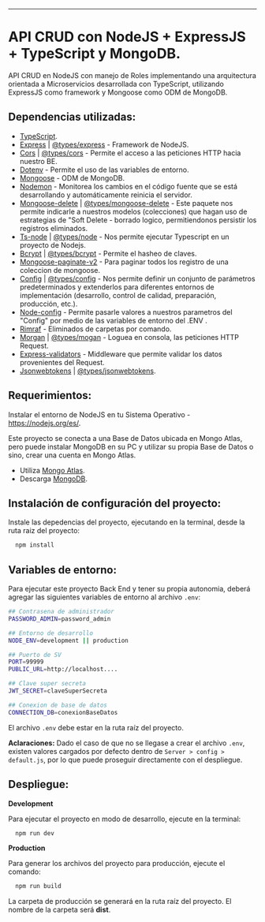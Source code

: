 ---------------------------------------------

# API CRUD con NodeJS + ExpressJS + TypeScript y MongoDB. 

API CRUD en NodeJS con manejo de Roles implementando una arquitectura orientada a Microservicios desarrollada con TypeScript, utilizando ExpressJS como framework y Mongoose como ODM de MongoDB.

## Dependencias utilizadas:
 * [TypeScript](https://www.npmjs.com/package/typescript).
 * [Express](https://expressjs.com/) | [@types/express](https://www.npmjs.com/package/@types/express) - Framework de NodeJS.
 * [Cors](https://www.npmjs.com/package/cors) | [@types/cors](https://www.npmjs.com/package/@types/cors) - Permite el acceso a las peticiones HTTP hacia nuestro BE.
 * [Dotenv](https://www.npmjs.com/package/dotenv) - Permite el uso de las variables de entorno.
 * [Mongoose](https://mongoosejs.com/) - ODM de MongoDB.
 * [Nodemon](https://nodemon.io/) - Monitorea los cambios en el código fuente que se está desarrollando y automáticamente reinicia el servidor.
 * [Mongoose-delete](https://www.npmjs.com/package/mongoose-delete) | [@types/mongoose-delete](https://www.npmjs.com/package/@types/mongoose-delete) - Este paquete nos permite indicarle a nuestros modelos (colecciones) que hagan uso de estrategias de "Soft Delete - borrado logico, permitiendonos persistir los registros eliminados.
 * [Ts-node](https://www.npmjs.com/package/ts-node) | [@types/node](https://www.npmjs.com/package/ts-node) - Nos permite ejecutar Typescript en un proyecto de Nodejs.
 * [Bcrypt](https://www.npmjs.com/package/bcrypt) | [@types/bcrypt](https://www.npmjs.com/package/@types/bcrypt) - Permite el hasheo de claves.
 * [Mongoose-paginate-v2](https://www.npmjs.com/package/mongoose-paginate-v2) - Para paginar todos los registro de una coleccion de mongoose.   
 * [Config](https://www.npmjs.com/package/config) | [@types/config](https://www.npmjs.com/package/@types/config) - Nos permite definir un conjunto de parámetros predeterminados y extenderlos para diferentes entornos de implementación (desarrollo, control de calidad, preparación, producción, etc.).
 * [Node-config](https://www.npmjs.com/package/config) - Permite pasarle valores a nuestros parametros del "Config" por medio de las variables de entorno del .ENV .
 * [Rimraf](https://www.npmjs.com/package/rimraf) - Eliminados de carpetas por comando.
 * [Morgan](https://www.npmjs.com/package/morgan) | [@types/mogan](https://www.npmjs.com/package/@types/morgan) - Loguea en consola, las peticiones HTTP Request.  
 * [Express-validators](https://express-validator.github.io/docs/) - Middleware que permite validar los datos provenientes del Request.
 * [Jsonwebtokens](https://www.npmjs.com/package/jsonwebtoken) | [@types/jsonwebtokens](https://www.npmjs.com/package/@types/jsonwebtoken).


## Requerimientos:
Instalar el entorno de NodeJS en tu Sistema Operativo - https://nodejs.org/es/.

Este proyecto se conecta a una Base de Datos ubicada en Mongo Atlas, pero puede instalar MongoDB en su PC y utilizar su propia Base de Datos o sino, crear una cuenta en Mongo Atlas.

 * Utiliza [Mongo Atlas](https://www.mongodb.com/atlas/database/).
 * Descarga [MongoDB](https://www.mongodb.com/try/download/community).

## Instalación de configuración del proyecto:

Instale las depedencias del proyecto, ejecutando en la terminal, desde la ruta raiz del proyecto:

```bash
  npm install
```

## Variables de entorno:

Para ejecutar este proyecto Back End y tener su propia autonomia, deberá agregar las siguientes variables de entorno al archivo `.env`:

```bash
## Contrasena de administrador 
PASSWORD_ADMIN=password_admin

## Entorno de desarrollo
NODE_ENV=development || production

## Puerto de SV
PORT=99999
PUBLIC_URL=http://localhost....

## Clave super secreta
JWT_SECRET=claveSuperSecreta

## Conexion de base de datos
CONNECTION_DB=conexionBaseDatos

```
El archivo `.env` debe estar en la ruta raíz del proyecto.

**Aclaraciones:**
Dado el caso de que no se llegase a crear el archivo `.env`, existen valores cargados por defecto dentro de `Server > config > default.js`, por lo que puede proseguir directamente con el despliegue.


## Despliegue:

**Development**

Para ejecutar el proyecto en modo de desarrollo, ejecute en la terminal:

```bash
  npm run dev
```

**Production**

Para generar los archivos del proyecto para producción, ejecute el comando:

```bash
  npm run build
```
La carpeta de producción se generará en la ruta raíz del proyecto. El nombre de la carpeta será **dist**.
